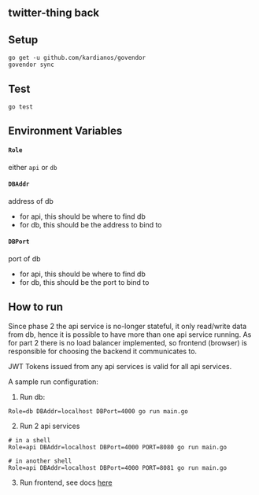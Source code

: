 twitter-thing back
---

## Setup
```
go get -u github.com/kardianos/govendor
govendor sync
```

## Test
```
go test
```

## Environment Variables

#### `Role`

either `api` or `db`

#### `DBAddr`

address of db
- for api, this should be where to find db
- for db, this should be the address to bind to

#### `DBPort`

port of db
- for api, this should be where to find db
- for db, this should be the port to bind to

## How to run

Since phase 2 the api service is no-longer stateful, it only read/write data from db, hence it is possible to have more than one api service running. As for part 2 there is no load balancer implemented, so frontend (browser) is responsible for choosing the backend it communicates to.

JWT Tokens issued from any api services is valid for all api services.

A sample run configuration:
1. Run db:
```
Role=db DBAddr=localhost DBPort=4000 go run main.go
```

2. Run 2 api services
```
# in a shell
Role=api DBAddr=localhost DBPort=4000 PORT=8080 go run main.go

# in another shell
Role=api DBAddr=localhost DBPort=4000 PORT=8081 go run main.go
```

3. Run frontend, see docs [here](../front/README.md)

